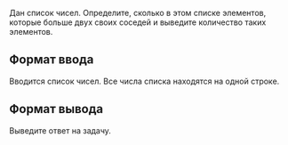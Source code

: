 Дан список чисел. Определите, сколько в этом списке элементов, которые больше двух своих соседей и выведите количество таких элементов.

## Формат ввода

Вводится список чисел. Все числа списка находятся на одной строке.

## Формат вывода

Выведите ответ на задачу.
